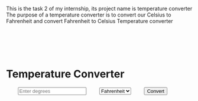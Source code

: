 This is the task 2 of my internship, its project name is temperature converter
The purpose of a temperature converter is to convert our Celsius to Fahrenheit and convert Fahrenheit to Celsius
Temperature converter 
<!DOCTYPE html>
<html lang="en">
<head>
    <meta charset="UTF-8">
    <meta name="viewport" content="width=device-width, initial-scale=1.0">
    <title>Temperature Converter</title>
    <style>
        body {
            font-family: sans-serif;
            display: flex;
            justify-content: center;
            align-items: center;
            min-height: 100vh;
            background-color: #f4f4f4;
        }

        .container {
            background-color: #fff;
            padding: 30px;
            border-radius: 8px;
            box-shadow: 0 2px 5px rgba(0, 0, 0, 0.1);
            text-align: center;
        }

        input[type="number"] {
            width: 100%;
            padding: 10px;
            margin: 10px 0;
            border: 1px solid #ccc;
            border-radius: 4px;
            box-sizing: border-box;
        }

        select {
            width: 100%;
            padding: 10px;
            margin: 10px 0;
            border: 1px solid #ccc;
            border-radius: 4px;
            box-sizing: border-box;
            appearance: none;
        }

        button {
            background-color: #007bff;
            color: white;
            padding: 12px 20px;
            border: none;
            border-radius: 4px;
            cursor: pointer;
            font-size: 16px;
        }

        button:hover {
            background-color: #0062cc;
        }

        #result {
            margin-top: 20px;
            font-size: 20px;
            font-weight: bold;
        }
    </style>
</head>
<body>
    <div class="container">
        <h1>Temperature Converter</h1>
        <input type="number" id="degrees" placeholder="Enter degrees">
        <select id="type">
            <option value="fahrenheit">Fahrenheit</option>
            <option value="celsius">Celsius</option>
        </select>
        <button onclick="convertTemperature()">Convert</button>
        <div id="result"></div>
    </div>

    <script>
        function convertTemperature() {
            const degrees = parseFloat(document.getElementById("degrees").value);
            const type = document.getElementById("type").value;
            let result;

            if (type === "fahrenheit") {
                result = (degrees - 32) * (5 / 9);
                document.getElementById("result").textContent = result.toFixed(2) + " °C";
            } else {
                result = (degrees * (9 / 5)) + 32;
                document.getElementById("result").textContent = result.toFixed(2) + " °F";
            }
        }
    </script>
</body>
</html>
